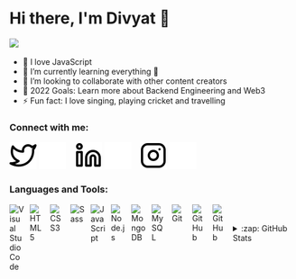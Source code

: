 # Hi there, I'm Divyat 👋
<p align = "left">
<img src="https://readme-typing-svg.herokuapp.com?color=%23678A5D&width=400&lines=Backend+Developer;Blockchain+Enthusiast">
</p>

-   🔭 I love JavaScript
-   🌱 I’m currently learning everything 🤣
-   👯 I’m looking to collaborate with other content creators
-   🥅 2022 Goals: Learn more about Backend Engineering and Web3
-   ⚡ Fun fact: I love singing, playing cricket and travelling

### Connect with me:

[![website](./img/twitter-light.svg)](https://twitter.com/imdiv_#gh-light-mode-only)
[![website](./img/twitter-dark.svg)](https://twitter.com/imdiv_#gh-dark-mode-only)
&nbsp;&nbsp;
[![website](./img/linkedin-light.svg)](https://linkedin.com/in/divyat-samadhiya#gh-light-mode-only)
[![website](./img/linkedin-dark.svg)](https://linkedin.com/in/divyat-samadhiya#gh-dark-mode-only)
&nbsp;&nbsp;
[![website](./img/instagram-light.svg)](https://instagram.com/_imdiv#gh-light-mode-only)
[![website](./img/instagram-dark.svg)](https://instagram.com/_imdiv#gh-dark-mode-only)

### Languages and Tools:

<img align="left" alt="Visual Studio Code" width="26px" src="https://cdn.jsdelivr.net/gh/devicons/devicon/icons/vscode/vscode-original.svg" style="padding-right:10px;" />
<img align="left" alt="HTML5" width="26px" src="https://cdn.jsdelivr.net/gh/devicons/devicon/icons/html5/html5-original.svg" style="padding-right:10px;" />
<img align="left" alt="CSS3" width="26px" src="https://cdn.jsdelivr.net/gh/devicons/devicon/icons/css3/css3-original.svg" style="padding-right:10px;" />
<img align="left" alt="Sass" width="26px" src="https://cdn.jsdelivr.net/gh/devicons/devicon/icons/sass/sass-original.svg" style="padding-right:10px;" />
<img align="left" alt="JavaScript" width="26px" src="https://cdn.jsdelivr.net/gh/devicons/devicon/icons/javascript/javascript-original.svg" style="padding-right:10px;" />
<img align="left" alt="Node.js" width="26px" src="https://cdn.jsdelivr.net/gh/devicons/devicon/icons/nodejs/nodejs-original.svg" style="padding-right:10px;" />
<img align="left" alt="MongoDB" width="26px" src="https://cdn.jsdelivr.net/gh/devicons/devicon/icons/mongodb/mongodb-original.svg" style="padding-right:10px;" />
<img align="left" alt="MySQL" width="26px" src="https://cdn.jsdelivr.net/gh/devicons/devicon/icons/mysql/mysql-original.svg" style="padding-right:10px;" />
<img align="left" alt="Git" width="26px" src="https://cdn.jsdelivr.net/gh/devicons/devicon/icons/git/git-original.svg" style="padding-right:10px;" />
<img align="left" alt="GitHub" width="26px" src="https://user-images.githubusercontent.com/3369400/139447912-e0f43f33-6d9f-45f8-be46-2df5bbc91289.png" style="padding-right:10px;" />
<img align="left" alt="GitHub" width="26px" src="https://user-images.githubusercontent.com/3369400/139448065-39a229ba-4b06-434b-bc67-616e2ed80c8f.png" style="padding-right:10px;" />

<br />
<br />
<details>
  <summary>:zap: GitHub Stats</summary>

  <img align="left" alt="divyatsamadhiya's GitHub Stats" src="https://github-readme-stats.vercel.app/api?username=divyatsamadhiya&show_icons=true&hide_border=false&title_color=ff652f&icon_color=FFE400&bg_color=09131B&text_color=ffffff&border_color=0c1a25" />

</details>

[twitter]: https://twitter.com/imdiv_
[instagram]: https://instagram.com/_imdiv
[linkedin]: https://www.linkedin.com/in/divyat-samadhiya/
